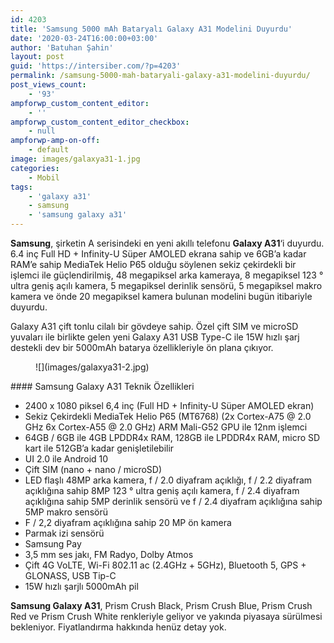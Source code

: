 ```yaml
---
id: 4203
title: 'Samsung 5000 mAh Bataryalı Galaxy A31 Modelini Duyurdu'
date: '2020-03-24T16:00:00+03:00'
author: 'Batuhan Şahin'
layout: post
guid: 'https://intersiber.com/?p=4203'
permalink: /samsung-5000-mah-bataryali-galaxy-a31-modelini-duyurdu/
post_views_count:
    - '93'
ampforwp_custom_content_editor:
    - ''
ampforwp_custom_content_editor_checkbox:
    - null
ampforwp-amp-on-off:
    - default
image: images/galaxya31-1.jpg
categories:
    - Mobil
tags:
    - 'galaxy a31'
    - samsung
    - 'samsung galaxy a31'
---
```


**Samsung**, şirketin A serisindeki en yeni akıllı telefonu **Galaxy A31**‘i duyurdu. 6.4 inç Full HD + Infinity-U Süper AMOLED ekrana sahip ve 6GB’a kadar RAM’e sahip MediaTek Helio P65 olduğu söylenen sekiz çekirdekli bir işlemci ile güçlendirilmiş, 48 megapiksel arka kameraya, 8 megapiksel 123 ° ultra geniş açılı kamera, 5 megapiksel derinlik sensörü, 5 megapiksel makro kamera ve önde 20 megapiksel kamera bulunan modelini bugün itibariyle duyurdu.

Galaxy A31 çift tonlu cilalı bir gövdeye sahip. Özel çift SIM ve microSD yuvaları ile birlikte gelen yeni Galaxy A31 USB Type-C ile 15W hızlı şarj destekli dev bir 5000mAh batarya özellikleriyle ön plana çıkıyor.

<figure class="wp-block-image size-large">![](images/galaxya31-2.jpg)</figure>#### Samsung Galaxy A31 Teknik Özellikleri

- 2400 x 1080 piksel 6,4 inç (Full HD + Infinity-U Süper AMOLED ekran)
- Sekiz Çekirdekli MediaTek Helio P65 (MT6768) (2x Cortex-A75 @ 2.0 GHz 6x Cortex-A55 @ 2.0 GHz) ARM Mali-G52 GPU ile 12nm işlemci
- 64GB / 6GB ile 4GB LPDDR4x RAM, 128GB ile LPDDR4x RAM, micro SD kart ile 512GB’a kadar genişletilebilir
- UI 2.0 ile Android 10
- Çift SIM (nano + nano / microSD)
- LED flaşlı 48MP arka kamera, f / 2.0 diyafram açıklığı, f / 2.2 diyafram açıklığına sahip 8MP 123 ° ultra geniş açılı kamera, f / 2.4 diyafram açıklığına sahip 5MP derinlik sensörü ve f / 2.4 diyafram açıklığına sahip 5MP makro sensörü
- F / 2,2 diyafram açıklığına sahip 20 MP ön kamera
- Parmak izi sensörü
- Samsung Pay
- 3,5 mm ses jakı, FM Radyo, Dolby Atmos
- Çift 4G VoLTE, Wi-Fi 802.11 ac (2.4GHz + 5GHz), Bluetooth 5, GPS + GLONASS, USB Tip-C
- 15W hızlı şarjlı 5000mAh pil

**Samsung Galaxy A31**, Prism Crush Black, Prism Crush Blue, Prism Crush Red ve Prism Crush White renkleriyle geliyor ve yakında piyasaya sürülmesi bekleniyor. Fiyatlandırma hakkında henüz detay yok.